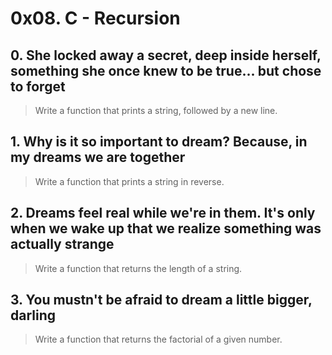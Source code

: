 # 0x08. C - Recursion

## 0. She locked away a secret, deep inside herself, something she once knew to be true... but chose to forget
> Write a function that prints a string, followed by a new line.

## 1. Why is it so important to dream? Because, in my dreams we are together
> Write a function that prints a string in reverse.

## 2. Dreams feel real while we're in them. It's only when we wake up that we realize something was actually strange
> Write a function that returns the length of a string.

## 3. You mustn't be afraid to dream a little bigger, darling
> Write a function that returns the factorial of a given number.
